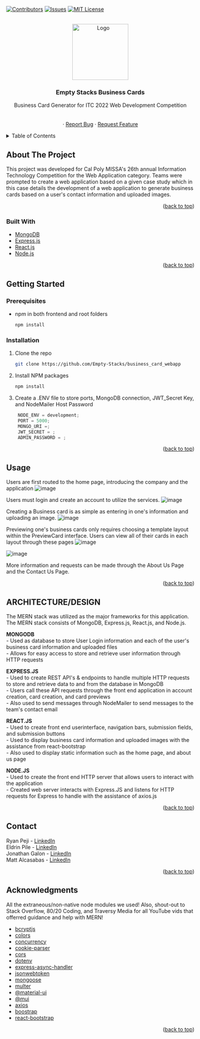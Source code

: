 <div id="top"></div>
<!--
*** Thanks for checking out the Best-README-Template. If you have a suggestion
*** that would make this better, please fork the repo and create a pull request
*** or simply open an issue with the tag "enhancement".
*** Don't forget to give the project a star!
*** Thanks again! Now go create something AMAZING! :D
-->



<!-- PROJECT SHIELDS -->
<!--
*** I'm using markdown "reference style" links for readability.
*** Reference links are enclosed in brackets [ ] instead of parentheses ( ).
*** See the bottom of this document for the declaration of the reference variables
*** for contributors-url, forks-url, etc. This is an optional, concise syntax you may use.
*** https://www.markdownguide.org/basic-syntax/#reference-style-links
-->
[![Contributors][contributors-shield]][contributors-url] 
[![Issues][issues-shield]][issues-url]
[![MIT License][license-shield]][license-url]



<!-- PROJECT LOGO -->
<br />
<div align="center">
    <img src="assets/empty stacc.png" alt="Logo" width="150" height="150">
  </a>

  <h3 align="center">Empty Stacks Business Cards</h3>

  <p align="center">
    Business Card Generator for ITC 2022 Web Development Competition
    <br />
    <br />
    <br />
    ·
    <a href="https://github.com/Empty-Stacks/business_card_webapp/issues">Report Bug</a>
    ·
    <a href="https://github.com/Empty-Stacks/business_card_webapp/issues">Request Feature</a>
  </p>
</div>



<!-- TABLE OF CONTENTS -->
<details>
  <summary>Table of Contents</summary>
  <ol>
    <li>
      <a href="#about-the-project">About The Project</a>
      <ul>
        <li><a href="#built-with">Built With</a></li>
      </ul>
    </li>
    <li>
      <a href="#getting-started">Getting Started</a>
      <ul>
        <li><a href="#prerequisites">Prerequisites</a></li>
        <li><a href="#installation">Installation</a></li>
      </ul>
    </li>
    <li><a href="#usage">Usage</a></li>
    <li><a href="#contact">Contact</a></li>
    <li><a href="#acknowledgments">Acknowledgments</a></li>
  </ol>
</details>



<!-- ABOUT THE PROJECT -->
## About The Project

This project was developed for Cal Poly MISSA's 26th annual Information Technology Competition for the Web Application category. Teams were prompted to create a web application based on a given case study which in this case details the development of a web application to generate business cards based on a user's contact information and uploaded images. 


<p align="right">(<a href="#top">back to top</a>)</p>



### Built With

* [MongoDB](https://www.mongodb.com/)
* [Express.js](https://expressjs.com/)
* [React.js](https://reactjs.org/)
* [Node.js](https://nodejs.org/en/)

<p align="right">(<a href="#top">back to top</a>)</p>


<!-- GETTING STARTED -->
## Getting Started

### Prerequisites

* npm in both frontend and root folders
  ```sh
  npm install 
  ```
### Installation

1. Clone the repo
   ```sh
   git clone https://github.com/Empty-Stacks/business_card_webapp
   ```
2. Install NPM packages
   ```sh
   npm install
   ```
3. Create a .ENV file to store ports, MongoDB connection, JWT_Secret Key, and NodeMailer Host Password
   ```js
    NODE_ENV = development;
    PORT = 5000;
    MONGO_URI =;
    JWT_SECRET = ;
    ADMIN_PASSWORD = ;
   ```
   
<p align="right">(<a href="#top">back to top</a>)</p>



<!-- USAGE EXAMPLES -->
## Usage

Users are first routed to the home page, introducing the company and the application
![image](https://user-images.githubusercontent.com/71349943/161404522-36959363-f5c4-4a23-b3cd-5117d6c347cf.png)

Users must login and create an account to utilize the services.
![image](https://user-images.githubusercontent.com/71349943/161404532-6750f67f-3752-4c9b-9cf2-19d294886d6d.png)

Creating a Business card is as simple as entering in one's information and uploading an image.
![image](https://user-images.githubusercontent.com/71349943/161404539-e5501ed9-225f-4cd9-be79-7836e5819aab.png)

Previewing one's business cards only requires choosing a template layout within the PreviewCard interface. Users can view all of their cards in each layout through these pages
![image](https://user-images.githubusercontent.com/71349943/161404676-66468d48-3a69-4c46-8eb6-9dcfbfae6be4.png)

![image](https://user-images.githubusercontent.com/71349943/161404639-8f3e9047-399a-428d-ba51-109e0d40ffa7.png)

More information and requests can be made through the About Us Page and the Contact Us Page.

<p align="right">(<a href="#top">back to top</a>)</p>


## ARCHITECTURE/DESIGN

The MERN stack was utilized as the major frameworks for this application. The MERN stack consists of MongoDB, Express.js, React.js, and Node.js.

**MONGODB** <br/>
    - Used as database to store User Login information and each of the user's business card information and uploaded files <br/>
    - Allows for easy access to store and retrieve user information through HTTP requests <br/>

**EXPRESS.JS** <br/>
        - Used to create REST API's & endpoints to handle multiple HTTP requests to store and retrieve data to and from the database in MongoDB <br/>
    - Users call these API requests through the front end application in account creation, card creation, and card previews <br/>
    - Also used to send messages through NodeMailer to send messages to the team's contact email <br/>

**REACT.JS** <br/>
        - Used to create front end userinterface, navigation bars, submission fields, and submission buttons <br/>
     - Used to display business card information and uploaded images with the assistance from react-bootstrap <br/>
     - Also used to display static information such as the home page, and about us page <br/>

**NODE.JS** <br/>
     - Used to create the front end HTTP server that allows users to interact with the application <br/>
    - Created web server interacts with Express.JS and listens for HTTP requests for Express to handle with the assistance of axios.js <br/>

<p align="right">(<a href="#top">back to top</a>)</p>


<!-- CONTACT -->
## Contact

Ryan Peji - [LinkedIn](https://www.linkedin.com/in/ryan-peji/)
    <br />
Eldrin Pile - [LinkedIn](https://www.linkedin.com/in/eldrin-pile-70b623217/)
    <br />
Jonathan Galon - [LinkedIn](https://www.linkedin.com/mwlite/in/jonathan-galon-516b59224)
    <br />
Matt Alcasabas - [LinkedIn](https://www.linkedin.com/in/matthew-alcasabas-455522162/)
    <br />

<p align="right">(<a href="#top">back to top</a>)</p>



<!-- ACKNOWLEDGMENTS -->
## Acknowledgments

All the extraneous/non-native node modules we used! Also, shout-out to Stack Overflow, 80/20 Coding, and Traversy Media for all YouTube vids that offerred guidance and help with MERN!

* [bcryptjs](https://www.npmjs.com/package/bcryptjs)
* [colors](https://www.npmjs.com/package/colors)
* [concurrency](http://www.npmjs.com/package/concurrently)  
* [cookie-parser](http://www.npmjs.com/package/cookie-parser)
* [cors](http://www.npmjs.com/package/cords)
* [dotenv](http://www.npmjs.com/package/dontenv)
* [express-async-handler](http://www.npmjs.com/package/express-async-handler)
* [jsonwebtoken](http://www.npmjs.com/package/jsonwebtoken)
* [mongoose](http://www.npmjs.com/package/mongoose)
* [multer](http://www.npmjs.com/package/multer)
* [@material-ui](https://www.npmjs.com/package/@material-ui/core)
* [@mui](https://www.npmjs.com/package/@mui/material)
* [axios](http://www.npmjs.com/package/axios)
* [boostrap](http://www.npmjs.com/package/bootstrap)
* [react-bootstrap](https://react-bootstrap.github.io/)

<p align="right">(<a href="#top">back to top</a>)</p>



<!-- MARKDOWN LINKS & IMAGES -->
<!-- https://www.markdownguide.org/basic-syntax/#reference-style-links -->
[contributors-shield]:https://img.shields.io/github/contributors/github_username/repo_name.svg?style=for-the-badge
[contributors-url]: https://github.com/Empty-Stacks/business_card_webapp/graphs/contributors
[issues-shield]: https://img.shields.io/github/issues/othneildrew/Best-README-Template.svg?style=for-the-badge
[issues-url]: https://github.com/Empty-Stacks/business_card_webapp/issues
[license-shield]: https://img.shields.io/github/license/othneildrew/Best-README-Template.svg?style=for-the-badge
[license-url]: https://github.com/othneildrew/Best-README-Template/blob/master/LICENSE.txt
[product-screenshot]: images/screenshot.png

